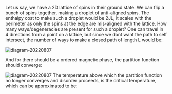 Let us say, we have a 2D lattice of spins in their ground state. We can flip a bunch of spins together, making a droplet of anti-aligned spins. The enthalpy cost to make such a droplet would be 2JL, it scales with the perimeter as only the spins at the edge are mis-aligned with the lattice. How many ways/degeneracies are present for such a droplet? One can travel in 4 directions from a point on a lattice, but since we dont want the path to self intersect, the number of ways to make a closed path of length L would be:

![diagram-20220807](https://user-images.githubusercontent.com/65448559/183263667-e0f0a95b-8eaa-46df-88ae-e64b3c5ce691.png)

And for there should be a ordered magnetic phase, the partition function should converge:

![diagram-20220807](https://user-images.githubusercontent.com/65448559/183263749-631a1e22-d496-4c80-a763-4ecfb38f3463.png)
The temperature above which the partition function no longer converges and disorder proceeds, is the critical temperature, which can be approximated to be:
